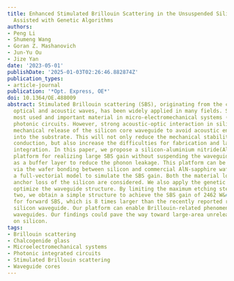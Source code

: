 ```yaml
---
title: Enhanced Stimulated Brillouin Scattering in the Unsuspended Silicon Waveguide
  Assisted with Genetic Algorithms
authors:
- Peng Li
- Shumeng Wang
- Goran Z. Mashanovich
- Jun-Yu Ou
- Jize Yan
date: '2023-05-01'
publishDate: '2025-01-03T02:26:46.882874Z'
publication_types:
- article-journal
publication: '*Opt. Express, OE*'
doi: 10.1364/OE.488009
abstract: Stimulated Brillouin scattering (SBS), originating from the coupling between
  optical and acoustic waves, has been widely applied in many fields. Silicon is the
  most used and important material in micro-electromechanical systems (MEMS) and integrated
  photonic circuits. However, strong acoustic-optic interaction in silicon requires
  mechanical release of the silicon core waveguide to avoid acoustic energy leakage
  into the substrate. This will not only reduce the mechanical stability and thermal
  conduction, but also increase the difficulties for fabrication and large-area device
  integration. In this paper, we propose a silicon-aluminium nitride(AlN)-sapphire
  platform for realizing large SBS gain without suspending the waveguide. AlN is used
  as a buffer layer to reduce the phonon leakage. This platform can be fabricated
  via the wafer bonding between silicon and commercial AlN-sapphire wafer. We adopt
  a full-vectorial model to simulate the SBS gain. Both the material loss and the
  anchor loss of the silicon are considered. We also apply the genetic algorithm to
  optimize the waveguide structure. By limiting the maximum etching step number to
  two, we obtain a simple structure to achieve the SBS gain of 2462 W&#x2212;1m&#x2212;1
  for forward SBS, which is 8 times larger than the recently reported result in unsuspended
  silicon waveguide. Our platform can enable Brillouin-related phenomena in centimetre-scale
  waveguides. Our findings could pave the way toward large-area unreleased opto-mechanics
  on silicon.
tags:
- Brillouin scattering
- Chalcogenide glass
- Microelectromechanical systems
- Photonic integrated circuits
- Stimulated Brillouin scattering
- Waveguide cores
---
```

